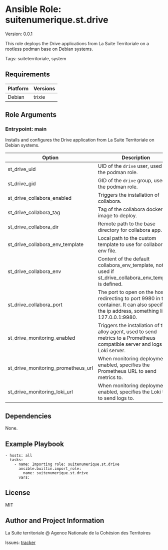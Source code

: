 <!-- BEGIN_ANSIBLE_DOCS -->
# Ansible Role: suitenumerique.st.drive
Version: 0.0.1

This role deploys the Drive applications from La Suite Territoriale on a rootless podman base on Debian systems.

Tags: suiteterritoriale, system

## Requirements

| Platform | Versions |
| -------- | -------- |
| Debian | trixie |

## Role Arguments



### Entrypoint: main

Installs and configures the Drive application from La Suite Territoriale on Debian systems.

|Option|Description|Type|Required|Default|
|---|---|---|---|---|
| st_drive_uid | UID of the `drive` user, used for the podman role. | int | no | 1100 |
| st_drive_gid | GID of the `drive` group, used for the podman role. | int | no | {{ st_drive_uid }} |
| st_drive_collabora_enabled | Triggers the installation of collabora. | bool | no | False |
| st_drive_collabora_tag | Tag of the collabora docker image to deploy. | str | no | latest |
| st_drive_collabora_dir | Remote path to the base directory for collabora app. | str | no | /opt/drive/collabora |
| st_drive_collabora_env_template | Local path to the custom template to use for collabora env file. | str | no | collabora/env.j2 |
| st_drive_collabora_env | Content of the default collabora_env_template, not used if st_drive_collabora_env_template is defined. | str | no |  |
| st_drive_collabora_port | The port to open on the host, redirecting to port 9980 in the container. It can also specify the ip address, something like 127.0.0.1:9980. | str | no | 9980 |
| st_drive_monitoring_enabled | Triggers the installation of the alloy agent, used to send metrics to a Prometheus compatible server and logs to a Loki server. | bool | no | False |
| st_drive_monitoring_prometheus_url | When monitoring deployment is enabled, specifies the Prometheus URL to send metrics to. | str | no |  |
| st_drive_monitoring_loki_url | When monitoring deployment is enabled, specifies the Loki URL to send logs to. | str | no |  |



## Dependencies
None.

## Example Playbook

```
- hosts: all
  tasks:
    - name: Importing role: suitenumerique.st.drive
      ansible.builtin.import_role:
        name: suitenumerique.st.drive
      vars:
```

## License

MIT

## Author and Project Information
La Suite territoriale @ Agence Nationale de la Cohésion des Territoires

Issues: [tracker](https://github.com/suitenumerique/st-ansible/issues)
<!-- END_ANSIBLE_DOCS -->
